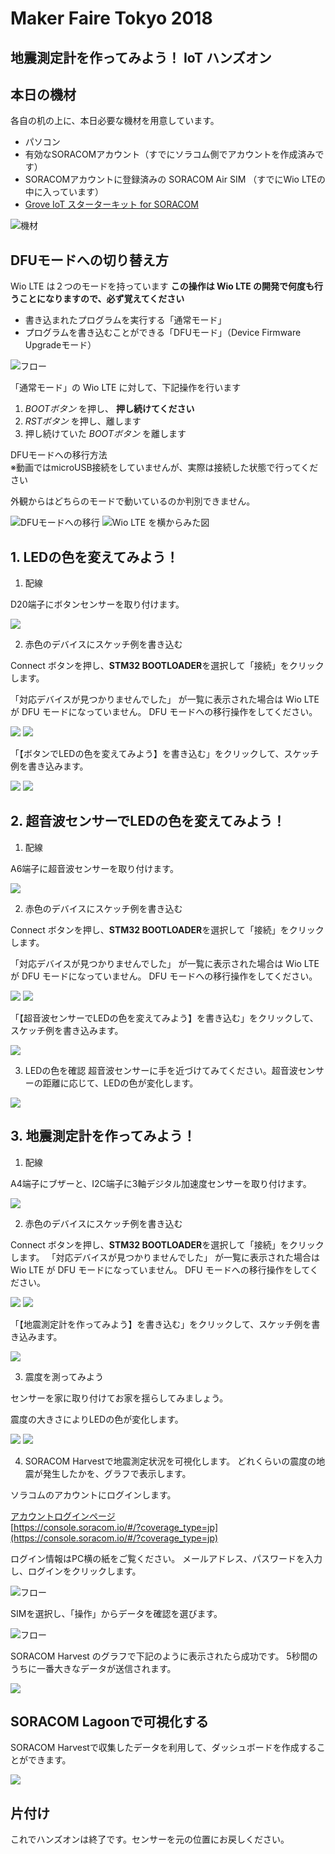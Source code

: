# Maker Faire Tokyo 2018 
## 地震測定計を作ってみよう！ IoT ハンズオン

## 本日の機材
各自の机の上に、本日必要な機材を用意しています。
* パソコン
* 有効なSORACOMアカウント（すでにソラコム側でアカウントを作成済みです）
* SORACOMアカウントに登録済みの SORACOM Air SIM （すでにWio LTEの中に入っています）
* [Grove IoT スターターキット for SORACOM](https://soracom.jp/products/#grovestarter_kit)

![機材](https://docs.google.com/drawings/d/e/2PACX-1vQDtAOALHo8MhG_Hr1LUfVJvOfrVJjOslUvKhTvGKmcQ1KH849J-RsXl3VXsuTCytJJceyVkG3Rjlbl/pub?w=757&h=540)

## DFUモードへの切り替え方
Wio LTE は２つのモードを持っています
**この操作は Wio LTE の開発で何度も行うことになりますので、必ず覚えてください**

* 書き込まれたプログラムを実行する「通常モード」
* プログラムを書き込むことができる「DFUモード」（Device Firmware Upgradeモード）

![フロー](https://docs.google.com/drawings/d/e/2PACX-1vQAcnymqWTTneRwnc9EFz21YvrmfCsIuV33yfqf1ODC_LKQR-6762CJDMclRIWC8BfUeDDLpC6KKs-2/pub?w=581&h=253)

「通常モード」の Wio LTE に対して、下記操作を行います

1. *BOOTボタン* を押し、 **押し続けてください**
2. *RSTボタン* を押し、離します
3. 押し続けていた *BOOTボタン* を離します

DFUモードへの移行方法  
※動画ではmicroUSB接続をしていませんが、実際は接続した状態で行ってください

外観からはどちらのモードで動いているのか判別できません。

![DFUモードへの移行](http://drive.google.com/uc?export=view&id=1447mCTbYS7iMTtVWaTkXJzHD8vJ8lprJ)
![Wio LTE を横からみた図](https://docs.google.com/drawings/d/e/2PACX-1vRnhRiZC7-jRCqLaxJO6E7Bmq0_8BxornXgP1y6UHdYXhr6iBm_RNoV148oSzJKeHBYXRjYai9msQoz/pub?w=480&h=249)

<h2 id="handson1">1. LEDの色を変えてみよう！</h2>

1. 配線

D20端子にボタンセンサーを取り付けます。

<img src="https://docs.google.com/drawings/d/e/2PACX-1vQ3pNyAow0Q7A7POrhHF6X7fPOzTd9QywxTHXWVTiXVzuSs_0snALgZYHuVjQ5pqTr33_J5ezkae3y5/pub?w=845&amp;h=567">

2. 赤色のデバイスにスケッチ例を書き込む

Connect ボタンを押し、**STM32 BOOTLOADER**を選択して「接続」をクリックします。

「対応デバイスが見つかりませんでした」 が一覧に表示された場合は Wio LTE が DFU モードになっていません。 DFU モードへの移行操作をしてください。

<img src="https://docs.google.com/drawings/d/e/2PACX-1vSQr_8ZmzQnIGhIHvBEB4mBulseWBDbftprJUcPTL8nhTHSS1OA1xe946KaS0fsVpRHN8aElixD1V2z/pub?w=965&amp;h=455">

<img src="https://docs.google.com/drawings/d/e/2PACX-1vQ-XijjLxTrEF-rBCw90vMEb9NbGukflIj3CaNWlIckzY6vQnti8pQVGMA_MEMcr2vnq4mbJ80fVv5F/pub?w=715&amp;h=456">

「【ボタンでLEDの色を変えてみよう】を書き込む」をクリックして、スケッチ例を書き込みます。

<img src="https://docs.google.com/drawings/d/e/2PACX-1vStGWiiB8GMC7lJwWCaun3sLyJTwkD0JkhjWRYnk_4wJra6LjfkV-zqJkmoIRuB1N7iZdKv_EN42uev/pub?w=922&amp;h=389">

<img src="https://docs.google.com/drawings/d/e/2PACX-1vRSXSCsMq8nWcRY-ev-JcWex8b-Xql14NjTroVok9R07kO5Jwp0JS4hGsjeyBqydqfspFhaBWeW_81L/pub?w=934&amp;h=430">

<h2 id="handson2">2. 超音波センサーでLEDの色を変えてみよう！</h2>

1. 配線

A6端子に超音波センサーを取り付けます。

<img src="https://docs.google.com/drawings/d/e/2PACX-1vRbHNbn3um_R6Y6HydoY5Hn2E__ggjxtuy5qKGan5wy5TvZNmyYZwZGVnfl3PH_OS-8IK13bao9Thz4/pub?w=831&amp;h=474">

2. 赤色のデバイスにスケッチ例を書き込む

Connect ボタンを押し、**STM32 BOOTLOADER**を選択して「接続」をクリックします。

「対応デバイスが見つかりませんでした」 が一覧に表示された場合は Wio LTE が DFU モードになっていません。 DFU モードへの移行操作をしてください。

<img src="https://docs.google.com/drawings/d/e/2PACX-1vSQr_8ZmzQnIGhIHvBEB4mBulseWBDbftprJUcPTL8nhTHSS1OA1xe946KaS0fsVpRHN8aElixD1V2z/pub?w=965&amp;h=455">

<img src="https://docs.google.com/drawings/d/e/2PACX-1vQ-XijjLxTrEF-rBCw90vMEb9NbGukflIj3CaNWlIckzY6vQnti8pQVGMA_MEMcr2vnq4mbJ80fVv5F/pub?w=715&amp;h=456">


「【超音波センサーでLEDの色を変えてみよう】を書き込む」をクリックして、スケッチ例を書き込みます。

<img src="https://docs.google.com/drawings/d/e/2PACX-1vQzArbiqjaFa0_s5BqQXlK8OkG9lWnlkkV9Umh83IRXi7QKlry1eOGe4RDKulcus0eLlwjUZ2CU4AqC/pub?w=922&amp;h=389">


3. LEDの色を確認
超音波センサーに手を近づけてみてください。超音波センサーの距離に応じて、LEDの色が変化します。

<img src="https://docs.google.com/drawings/d/e/2PACX-1vT2dgUscWaw_DO_rCqYiujKWt6kyEylUOR4Dl4HWevogxEGQM97A-5-AYfuoHQvr5aU66bY41x8Mkl6/pub?w=927&amp;h=537">

<h2 id="handson3">3. 地震測定計を作ってみよう！</h2>

1. 配線

A4端子にブザーと、I2C端子に3軸デジタル加速度センサーを取り付けます。

<img src="https://docs.google.com/drawings/d/e/2PACX-1vSovCwPE9qSJI2KD9Y2gWxExarpw03r4wa-ubcju3mB7YirJEt0ux9oBmN8x4TXVCRxAOrD9Xd69ffS/pub?w=930&amp;h=617">

2. 赤色のデバイスにスケッチ例を書き込む

Connect ボタンを押し、**STM32 BOOTLOADER**を選択して「接続」をクリックします。
「対応デバイスが見つかりませんでした」 が一覧に表示された場合は Wio LTE が DFU モードになっていません。 DFU モードへの移行操作をしてください。

<img src="https://docs.google.com/drawings/d/e/2PACX-1vSQr_8ZmzQnIGhIHvBEB4mBulseWBDbftprJUcPTL8nhTHSS1OA1xe946KaS0fsVpRHN8aElixD1V2z/pub?w=965&amp;h=455">

<img src="https://docs.google.com/drawings/d/e/2PACX-1vQ-XijjLxTrEF-rBCw90vMEb9NbGukflIj3CaNWlIckzY6vQnti8pQVGMA_MEMcr2vnq4mbJ80fVv5F/pub?w=715&amp;h=456">

「【地震測定計を作ってみよう】を書き込む」をクリックして、スケッチ例を書き込みます。

<img src="https://docs.google.com/drawings/d/e/2PACX-1vR0CIpQNXC6KD7uqai2uIWHg4H1HORx7XLeBZsj0dxUOQOaX04dMQbgUJa1Clf7aYkpnpJylwFdVXwN/pub?w=927&amp;h=379">

3. 震度を測ってみよう

センサーを家に取り付けてお家を揺らしてみましょう。

震度の大きさによりLEDの色が変化します。

<img src="https://docs.google.com/drawings/d/e/2PACX-1vQYoOyTs5UtUSI-ulTIqYZZLSbD9DYLDHUzGQQ92zy1fMkyElb_LJAZrvq05IPwDrJmwS5cS7palURS/pub?w=615&amp;h=504">

<img src="https://docs.google.com/drawings/d/e/2PACX-1vR5T24WqRus8i7PnA-qpGjZP_4XwRaKfGtNdB16ol0Uwa4uHZwiE0M8MTBR7cvKhqsen5whtj25Lhfl/pub?w=925&amp;h=599">


4. SORACOM  Harvestで地震測定状況を可視化します。
どれくらいの震度の地震が発生したかを、グラフで表示します。

ソラコムのアカウントにログインします。

[アカウントログインページ](https://console.soracom.io/#/?coverage_type=jp)  
[https://console.soracom.io/#/?coverage_type=jp](https://console.soracom.io/#/?coverage_type=jp)

ログイン情報はPC横の紙をご覧ください。
メールアドレス、パスワードを入力し、ログインをクリックします。

![フロー](https://docs.google.com/drawings/d/e/2PACX-1vTy5KORqQjieOg-ijF5CLyfhALMq-CmE8G9822NahydZSw5zIYqcz4efiru6R5n1RjAEaotdmfNmXsN/pub?w=444&h=250)

SIMを選択し、「操作」からデータを確認を選びます。

![フロー](https://docs.google.com/drawings/d/e/2PACX-1vTyI9zm46Q4RYmDi6wYD0_Q0sFUfmJu-XH_KYR_eDmR7u0ydc1nqIj0jhV_bf1fB5NNn2N_OUEcYHY-/pub?w=455&h=522)

SORACOM Harvest のグラフで下記のように表示されたら成功です。
5秒間のうちに一番大きなデータが送信されます。

<img src="https://docs.google.com/drawings/d/e/2PACX-1vR5T24WqRus8i7PnA-qpGjZP_4XwRaKfGtNdB16ol0Uwa4uHZwiE0M8MTBR7cvKhqsen5whtj25Lhfl/pub?w=925&amp;h=599">


## SORACOM Lagoonで可視化する
SORACOM Harvestで収集したデータを利用して、ダッシュボードを作成することができます。

<img src="https://docs.google.com/drawings/d/e/2PACX-1vS-bFScvPoTOptNh5O2sJb1dMtwEunlQ7MadcTuIj9JtLXWmD7knnpKx5SDe1NE-TSkbRdqj8KgWvRq/pub?w=932&amp;h=433">

## 片付け
これでハンズオンは終了です。センサーを元の位置にお戻しください。
